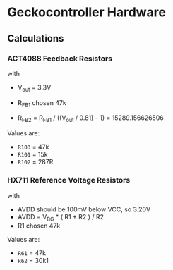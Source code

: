 # Geckocontroller Hardware

## Calculations

### ACT4088 Feedback Resistors

with
* V<sub>out</sub> = 3.3V
* R<sub>FB1</sub> chosen 47k

* R<sub>FB2</sub> = R<sub>FB1</sub> / ((V<sub>out</sub> / 0.81) - 1) = 15289.156626506

Values are:
* `R103` = 47k
* `R101` = 15k
* `R102` = 287R

### HX711 Reference Voltage Resistors

with
* AVDD should be 100mV below VCC, so 3.20V
* AVDD = V<sub>BG</sub> * ( R1 + R2 ) / R2
* R1 chosen 47k

Values are:
* `R61` = 47k
* `R62` = 30k1

